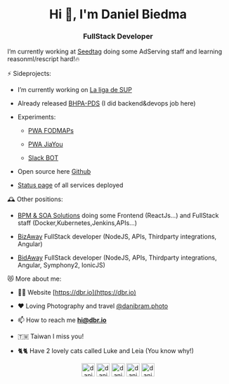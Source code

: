 <h1 align="center">Hi 👋, I'm Daniel Biedma</h1>
<h3 align="center">FullStack Developer</h3>

I’m currently working at [Seedtag](https://www.seedtag.com/es/) doing some AdServing staff and learning reasonml/rescript hard!🔥

⚡ Sideprojects:

-   I’m currently working on [La liga de SUP](https://www.laligadesup.es/)

-   Already released [BHPA-PDS](https://bhpa-pds.com/) (I did backend&devops job here)

-   Experiments:

    -   [PWA FODMAPs](https://fodmaps.dbr.io)

    -   [PWA JiaYou](https://jiayou.dbr.io)

    -   [Slack BOT](https://sb.dbr.io/)

-   Open source here [Github](https://github.com/danibram?tab=repositories)

-  [Status page](https://stats.uptimerobot.com/oOExZfX9E1) of all services deployed

🕰️ Other positions:

- [BPM & SOA Solutions](https://www.bpmsoasolutions.com/) doing some Frontend (ReactJs...) and FullStack staff (Docker,Kubernetes,Jenkins,APIs...)

- [BizAway](https://www.bizaway.com/) FullStack developer (NodeJS, APIs, Thirdparty integrations, Angular)

- [BidAway](https://www.bidaway.com/) FullStack developer (NodeJS, APIs, Thirdparty integrations, Angular, Symphony2, IonicJS)

😻 More about me:

-   👨‍💻  Website [https://dbr.io](https://dbr.io)

-   ❤️  Loving Photography and travel [@danibram.photo](https://instagram.com/danibram.photo)

-   📫  How to reach me **hi@dbr.io**

-   🇹🇼  Taiwan I miss you!

-   🐈🐈  Have 2 lovely cats called Luke and Leia (You know why!)

<p align="center">
<a href="https://dbr.io" target="blank">
<img align="center" src="https://www.dbr.io/public/img/dbr.png" alt="danielbiedma" height="30" width="30" /></a>
<a href="https://linkedin.com/in/danielbiedma" target="blank">
<img align="center" src="https://cdn.jsdelivr.net/npm/simple-icons@3.0.1/icons/linkedin.svg" alt="danielbiedma" height="30" width="30" /></a>
<a href="https://fb.com/danibram" target="blank">
<img align="center" src="https://cdn.jsdelivr.net/npm/simple-icons@3.0.1/icons/facebook.svg" alt="danibram" height="30" width="30" /></a>
<a href="https://instagram.com/danibram.photo" target="blank">
<img align="center" src="https://cdn.jsdelivr.net/npm/simple-icons@3.0.1/icons/instagram.svg" alt="danibram.photo" height="30" width="30" /></a>
<a href="https://www.youtube.com/c/danibram" target="blank">
<img align="center" src="https://cdn.jsdelivr.net/npm/simple-icons@3.0.1/icons/youtube.svg" alt="danibram" height="30" width="30" /></a>
</p>

